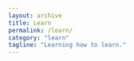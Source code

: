 ```yaml
---
layout: archive
title: Learn
permalink: /learn/
category: "learn"
tagline: "Learning how to learn."
---
```

